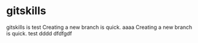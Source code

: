 # gitskills
gitskills is test
Creating a new branch is quick. aaaa
Creating a new branch is quick.
test
dddd
dfdfgdf
